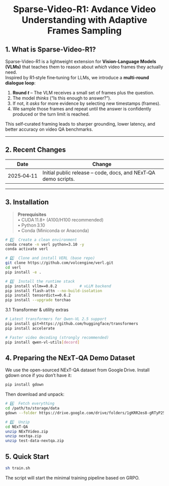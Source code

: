 <h1 style="text-align: center;">Sparse-Video-R1: Avdance Video Understanding with Adaptive Frames Sampling</h1>

## 1. What is Sparse-Video-R1?
Sparse-Video-R1 is a lightweight extension for **Vision‑Language Models (VLMs)** that teaches them to reason about *which* video frames they actually need.  
Inspired by R1‑style fine‑tuning for LLMs, we introduce a **multi‑round dialogue loop**:

1. **Round *t*** – The VLM receives a small set of frames plus the question.  
2. The model *thinks* (“Is this enough to answer?”).  
3. If not, it *asks* for more evidence by selecting new timestamps (frames).  
4. We sample those frames and repeat until the answer is confidently produced or the turn limit is reached.

This self‑curated framing leads to sharper grounding, lower latency, and better accuracy on video QA benchmarks.

---

## 2. Recent Changes
| Date       | Change                                               |
|------------|------------------------------------------------------|
| 2025‑04‑11 | Initial public release – code, docs, and NExT‑QA demo scripts. |

---

## 3. Installation

> **Prerequisites**  
> • CUDA 11.8+ (A100/H100 recommended)  
> • Python 3.10  
> • Conda (Miniconda or Anaconda)

```bash
# 1️⃣  Create a clean environment
conda create -n verl python=3.10 -y
conda activate verl

# 2️⃣  Clone and install VERL (base repo)
git clone https://github.com/volcengine/verl.git
cd verl
pip install -e .

# 3️⃣  Install the runtime stack
pip install vllm==0.8.2          # vLLM backend
pip install flash-attn --no-build-isolation
pip install tensordict==0.6.2
pip install --upgrade torchao    
```
3.1  Transformer & utility extras
```bash
# Latest transformers for Qwen‑VL 2.5 support
pip install git+https://github.com/huggingface/transformers
pip install accelerate

# Faster video decoding (strongly recommended)
pip install qwen-vl-utils[decord]
```

## 4. Preparing the NExT‑QA Demo Dataset
We use the open-sourced NExT-QA dataset from Google Drive.
Install gdown once if you don’t have it:
```bash
pip install gdown
```
Then download and unpack:
```bash
# 4️⃣  Fetch everything
cd /path/to/storage/data
gdown --folder https://drive.google.com/drive/folders/1gKRR2es8-gRTyP25CvrrVtV6aN5UxttF

# 5️⃣  Unzip
cd NExT-QA
unzip NExTVideo.zip
unzip nextqa.zip
unzip test-data-nextqa.zip
```

## 5. Quick Start
```bash
sh train.sh
```
The script will start the minimal training pipeline based on GRPO.